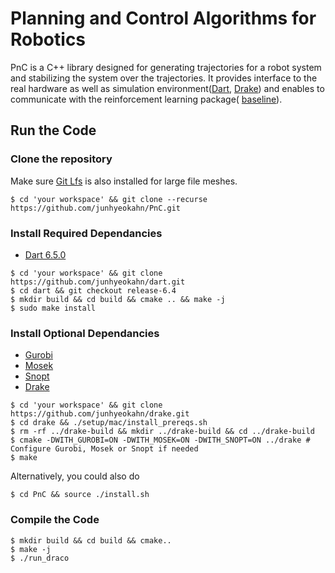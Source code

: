 # Planning and Control Algorithms for Robotics
PnC is a C++ library designed for generating trajectories for a robot system
and stabilizing the system over the trajectories. It provides interface to the
real hardware as well as simulation
environment([Dart](https://github.com/junhyeokahn/dart),
[Drake](https://github.com/junhyeokahn/drake)) and enables to communicate with
the reinforcement learning package(
[baseline](https://github.com/openai/baselines)).

## Run the Code

### Clone the repository
Make sure [Git Lfs](https://git-lfs.github.com/) is also installed for large file meshes.
```
$ cd 'your workspace' && git clone --recurse https://github.com/junhyeokahn/PnC.git
```

### Install Required Dependancies
- [Dart 6.5.0](https://github.com/junhyeokahn/dart)
```
$ cd 'your workspace' && git clone https://github.com/junhyeokahn/dart.git
$ cd dart && git checkout release-6.4
$ mkdir build && cd build && cmake .. && make -j
$ sudo make install
```

### Install Optional Dependancies
- [Gurobi](http://www.gurobi.com/)
- [Mosek](https://www.mosek.com/)
- [Snopt](http://ccom.ucsd.edu/~optimizers)
- [Drake](https://github.com/junhyeokahn/drake)
```
$ cd 'your workspace' && git clone https://github.com/junhyeokahn/drake.git
$ cd drake && ./setup/mac/install_prereqs.sh
$ rm -rf ../drake-build && mkdir ../drake-build && cd ../drake-build
$ cmake -DWITH_GUROBI=ON -DWITH_MOSEK=ON -DWITH_SNOPT=ON ../drake # Configure Gurobi, Mosek or Snopt if needed
$ make
```
Alternatively, you could also do
```
$ cd PnC && source ./install.sh
```

### Compile the Code
```
$ mkdir build && cd build && cmake..
$ make -j
$ ./run_draco
```
